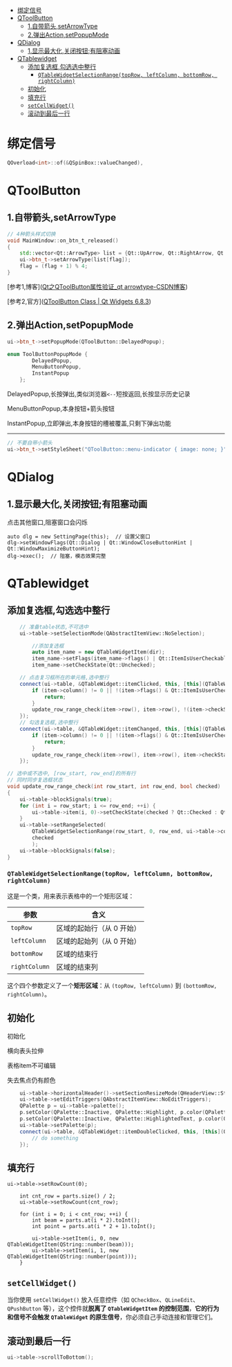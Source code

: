 
- [绑定信号](#绑定信号)
- [QToolButton](#qtoolbutton)
  - [1.自带箭头,setArrowType](#1自带箭头setarrowtype)
  - [2.弹出Action,setPopupMode](#2弹出actionsetpopupmode)
- [QDialog](#qdialog)
  - [1.显示最大化,关闭按钮;有阻塞动画](#1显示最大化关闭按钮有阻塞动画)
- [QTablewidget](#qtablewidget)
  - [添加复选框,勾选选中整行](#添加复选框勾选选中整行)
    - [`QTableWidgetSelectionRange(topRow, leftColumn, bottomRow, rightColumn)`](#qtablewidgetselectionrangetoprow-leftcolumn-bottomrow-rightcolumn)
  - [初始化](#初始化)
  - [填充行](#填充行)
  - [`setCellWidget()`](#setcellwidget)
  - [滚动到最后一行](#滚动到最后一行)

# 绑定信号

```c++
QOverload<int>::of(&QSpinBox::valueChanged),
```

# QToolButton

## 1.自带箭头,setArrowType

```c++
// 4种箭头样式切换
void MainWindow::on_btn_t_released()
{
    std::vector<Qt::ArrowType> list = {Qt::UpArrow, Qt::RightArrow, Qt::DownArrow, Qt::LeftArrow};
    ui->btn_t->setArrowType(list[flag]);
    flag = (flag + 1) % 4;
}
```

[参考1,博客]([Qt之QToolButton属性验证_qt arrowtype-CSDN博客](https://blog.csdn.net/weixin_40953784/article/details/104459823))

[参考2,官方]([QToolButton Class | Qt Widgets 6.8.3](https://doc.qt.io/qt-6/qtoolbutton.html))

## 2.弹出Action,setPopupMode

```c++
ui->btn_t->setPopupMode(QToolButton::DelayedPopup);
```

```c++
enum ToolButtonPopupMode {
        DelayedPopup,
        MenuButtonPopup,
        InstantPopup
    };
```

DelayedPopup,长按弹出,类似浏览器`<--`短按返回,长按显示历史记录

MenuButtonPopup,本身按钮+箭头按钮

InstantPopup,立即弹出,本身按钮的槽被覆盖,只剩下弹出功能

---

```c++
// 不要自带小箭头
ui->btn_t->setStyleSheet("QToolButton::menu-indicator { image: none; }");
```

# QDialog

## 1.显示最大化,关闭按钮;有阻塞动画

点击其他窗口,阻塞窗口会闪烁

```
auto dlg = new SettingPage(this);  // 设置父窗口
dlg->setWindowFlags(Qt::Dialog | Qt::WindowCloseButtonHint | Qt::WindowMaximizeButtonHint);
dlg->exec();  // 阻塞，模态效果完整
```

# QTablewidget

## 添加复选框,勾选选中整行

```c++
    // 准备table状态,不可选中
    ui->table->setSelectionMode(QAbstractItemView::NoSelection);
```

```c++
        //添加复选框
		auto item_name = new QTableWidgetItem(dir);
        item_name->setFlags(item_name->flags() | Qt::ItemIsUserCheckable | Qt::ItemIsEnabled);
        item_name->setCheckState(Qt::Unchecked);
```

```c++
	// 点击复习框所在的单元格,选中整行
    connect(ui->table, &QTableWidget::itemClicked, this, [this](QTableWidgetItem *item) {
        if (item->column() != 0 || !(item->flags() & Qt::ItemIsUserCheckable)) {
            return;
        }
        update_row_range_check(item->row(), item->row(), !(item->checkState() == Qt::Checked));
    });
	// 勾选复选框,选中整行
    connect(ui->table, &QTableWidget::itemChanged, this, [this](QTableWidgetItem *item) {
        if (item->column() != 0 || !(item->flags() & Qt::ItemIsUserCheckable)) {
            return;
        }
        update_row_range_check(item->row(), item->row(), item->checkState() == Qt::Checked);
    });

```

```c++
// 选中或不选中, [row_start, row_end]的所有行
// 同时同步复选框状态
void update_row_range_check(int row_start, int row_end, bool checked)
{
    ui->table->blockSignals(true);
    for (int i = row_start; i <= row_end; ++i) {
        ui->table->item(i, 0)->setCheckState(checked ? Qt::Checked : Qt::Unchecked);
    }
    ui->table->setRangeSelected(
        QTableWidgetSelectionRange(row_start, 0, row_end, ui->table->columnCount() - 1),
        checked
        );
    ui->table->blockSignals(false);
}
```

### `QTableWidgetSelectionRange(topRow, leftColumn, bottomRow, rightColumn)`

这是一个类，用来表示表格中的一个矩形区域：

| 参数          | 含义                      |
| ------------- | ------------------------- |
| `topRow`      | 区域的起始行（从 0 开始） |
| `leftColumn`  | 区域的起始列（从 0 开始） |
| `bottomRow`   | 区域的结束行              |
| `rightColumn` | 区域的结束列              |

这个四个参数定义了一个**矩形区域**：从 `(topRow, leftColumn)` 到 `(bottomRow, rightColumn)`。

## 初始化

初始化

横向表头拉伸

表格item不可编辑

失去焦点仍有颜色

```c++
    ui->table->horizontalHeader()->setSectionResizeMode(QHeaderView::Stretch);
    ui->table->setEditTriggers(QAbstractItemView::NoEditTriggers);
    QPalette p = ui->table->palette();
    p.setColor(QPalette::Inactive, QPalette::Highlight, p.color(QPalette::Active, QPalette::Highlight));
    p.setColor(QPalette::Inactive, QPalette::HighlightedText, p.color(QPalette::Active, QPalette::HighlightedText));
    ui->table->setPalette(p);
    connect(ui->table, &QTableWidget::itemDoubleClicked, this, [this](QTableWidgetItem *item){
        // do something
    });
```

## 填充行

```
ui->table->setRowCount(0);

    int cnt_row = parts.size() / 2;
    ui->table->setRowCount(cnt_row);

    for (int i = 0; i < cnt_row; ++i) {
        int beam = parts.at(i * 2).toInt();
        int point = parts.at(i * 2 + 1).toInt();

        ui->table->setItem(i, 0, new QTableWidgetItem(QString::number(beam)));
        ui->table->setItem(i, 1, new QTableWidgetItem(QString::number(point)));
    }
```

## `setCellWidget()` 

当你使用 `setCellWidget()` 放入任意控件（如 `QCheckBox`、`QLineEdit`、`QPushButton` 等），这个控件就**脱离了 `QTableWidgetItem` 的控制范围**，**它的行为和信号不会触发 `QTableWidget` 的原生信号**，你必须自己手动连接和管理它们。

## 滚动到最后一行

```c++
ui->table->scrollToBottom();
```

